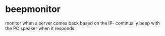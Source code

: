# beepmonitor
monitor when a server comes back based on the IP- continually beep with the PC speaker when it responds
